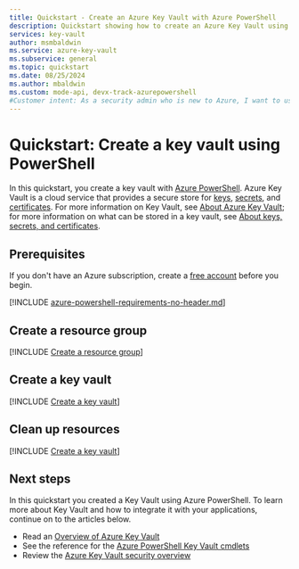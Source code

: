 ```yaml
---
title: Quickstart - Create an Azure Key Vault with Azure PowerShell
description: Quickstart showing how to create an Azure Key Vault using Azure PowerShell
services: key-vault
author: msmbaldwin
ms.service: azure-key-vault
ms.subservice: general
ms.topic: quickstart
ms.date: 08/25/2024
ms.author: mbaldwin
ms.custom: mode-api, devx-track-azurepowershell
#Customer intent: As a security admin who is new to Azure, I want to use Key Vault to securely store keys and passwords in Azure
---
```

# Quickstart: Create a key vault using PowerShell

In this quickstart, you create a key vault with [Azure PowerShell](/powershell/azure/). Azure Key Vault is a cloud service that provides a secure store for [keys](../keys/index.yml), [secrets](../secrets/index.yml), and [certificates](../certificates/index.yml). For more information on Key Vault, see [About Azure Key Vault](overview.md); for more information on what can be stored in a key vault, see [About keys, secrets, and certificates](about-keys-secrets-certificates.md).

## Prerequisites

If you don't have an Azure subscription, create a [free account](https://azure.microsoft.com/free/?WT.mc_id=A261C142F) before you begin.

[!INCLUDE [azure-powershell-requirements-no-header.md](~/reusable-content/azure-powershell/azure-powershell-requirements-no-header.md)]

## Create a resource group

[!INCLUDE [Create a resource group](~/reusable-content/ce-skilling/azure/includes/create-resource-group-powershell.md)]

## Create a key vault

[!INCLUDE [Create a key vault](~/reusable-content/ce-skilling/azure/includes/key-vault/create-key-vault-powershell.md)]

## Clean up resources

[!INCLUDE [Create a key vault](~/reusable-content/azure-powershell/includes/powershell-rg-delete.md)]

## Next steps

In this quickstart you created a Key Vault using Azure PowerShell. To learn more about Key Vault and how to integrate it with your applications, continue on to the articles below.

- Read an [Overview of Azure Key Vault](overview.md)
- See the reference for the [Azure PowerShell Key Vault cmdlets](/powershell/module/az.keyvault/)
- Review the [Azure Key Vault security overview](security-features.md)
